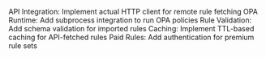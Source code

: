 API Integration: Implement actual HTTP client for remote rule fetching
OPA Runtime: Add subprocess integration to run OPA policies
Rule Validation: Add schema validation for imported rules
Caching: Implement TTL-based caching for API-fetched rules
Paid Rules: Add authentication for premium rule sets
